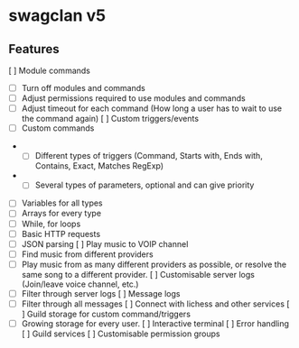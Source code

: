 # swagclan v5

## Features
[ ] Module commands
* [ ] Turn off modules and commands
* [ ] Adjust permissions required to use modules and commands
* [ ] Adjust timeout for each command (How long a user has to wait to use the command again)
[ ] Custom triggers/events
* [ ] Custom commands
* * [ ] Different types of triggers (Command, Starts with, Ends with, Contains, Exact, Matches RegExp)
* * [ ] Several types of parameters, optional and can give priority
* [ ] Variables for all types
* [ ] Arrays for every type
* [ ] While, for loops
* [ ] Basic HTTP requests
* [ ] JSON parsing
[ ] Play music to VOIP channel
* [ ] Find music from different providers
* [ ] Play music from as many different providers as possible, or resolve the same song to a different provider.
[ ] Customisable server logs (Join/leave voice channel, etc.)
* [ ] Filter through server logs
[ ] Message logs
* [ ] Filter through all messages
[ ] Connect with lichess and other services
[ ] Guild storage for custom command/triggers
* [ ] Growing storage for every user.
[ ] Interactive terminal
[ ] Error handling
[ ] Guild services
[ ] Customisable permission groups